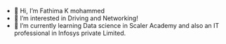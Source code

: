- 👋 Hi, I’m Fathima K mohammed
- 👀 I’m interested in Driving and Networking!
- 🌱 I’m currently learning Data science in Scaler Academy and also an IT professional in Infosys private Limited.

<!---
Pathuz88/Pathuz88 is a ✨ special ✨ repository because its `README.md` (this file) appears on your GitHub profile.
You can click the Preview link to take a look at your changes.
--->

